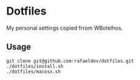 # Dotfiles

My personal settings copied frrom WBotelhos.

## Usage

``` shell
git clone git@github.com:rafaeldev/dotfiles.git
./dotfiles/install.sh
./dotfiles/macosx.sh
```
